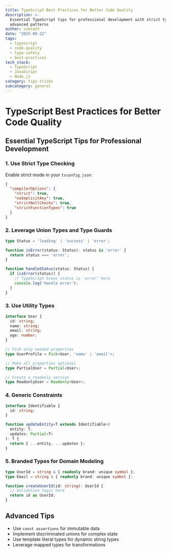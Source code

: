 ```yaml
---
title: TypeScript Best Practices for Better Code Quality
description: >-
  Essential TypeScript tips for professional development with strict typing and
  advanced patterns
author: viksant
date: "2025-09-22"
tags:
  - typescript
  - code-quality
  - type-safety
  - best-practices
tech_stack:
  - TypeScript
  - JavaScript
  - Node.js
category: tips-tricks
subcategory: general
---
```


# TypeScript Best Practices for Better Code Quality

## Essential TypeScript Tips for Professional Development

### 1. Use Strict Type Checking
Enable strict mode in your `tsconfig.json`:
```json
{
  "compilerOptions": {
    "strict": true,
    "noImplicitAny": true,
    "strictNullChecks": true,
    "strictFunctionTypes": true
  }
}
```

### 2. Leverage Union Types and Type Guards
```typescript
type Status = 'loading' | 'success' | 'error';

function isError(status: Status): status is 'error' {
  return status === 'error';
}

function handleStatus(status: Status) {
  if (isError(status)) {
    // TypeScript knows status is 'error' here
    console.log('Handle error');
  }
}
```

### 3. Use Utility Types
```typescript
interface User {
  id: string;
  name: string;
  email: string;
  age: number;
}

// Pick only needed properties
type UserProfile = Pick<User, 'name' | 'email'>;

// Make all properties optional
type PartialUser = Partial<User>;

// Create a readonly version
type ReadonlyUser = Readonly<User>;
```

### 4. Generic Constraints
```typescript
interface Identifiable {
  id: string;
}

function updateEntity<T extends Identifiable>(
  entity: T,
  updates: Partial<T>
): T {
  return { ...entity, ...updates };
}
```

### 5. Branded Types for Domain Modeling
```typescript
type UserId = string & { readonly brand: unique symbol };
type Email = string & { readonly brand: unique symbol };

function createUserId(id: string): UserId {
  // Validation logic here
  return id as UserId;
}
```

## Advanced Tips
- Use `const assertions` for immutable data
- Implement discriminated unions for complex state
- Use template literal types for dynamic string types
- Leverage mapped types for transformations